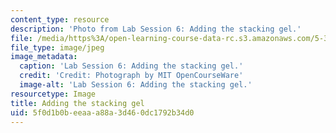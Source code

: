 ```yaml
---
content_type: resource
description: 'Photo from Lab Session 6: Adding the stacking gel.'
file: /media/https%3A/open-learning-course-data-rc.s3.amazonaws.com/5-36-biochemistry-laboratory-spring-2009/5f0d1b0beeaaa88a3d460dc1792b34d0_Lab6_2.jpg
file_type: image/jpeg
image_metadata:
  caption: 'Lab Session 6: Adding the stacking gel.'
  credit: 'Credit: Photograph by MIT OpenCourseWare'
  image-alt: 'Lab Session 6: Adding the stacking gel.'
resourcetype: Image
title: Adding the stacking gel
uid: 5f0d1b0b-eeaa-a88a-3d46-0dc1792b34d0
---
```

